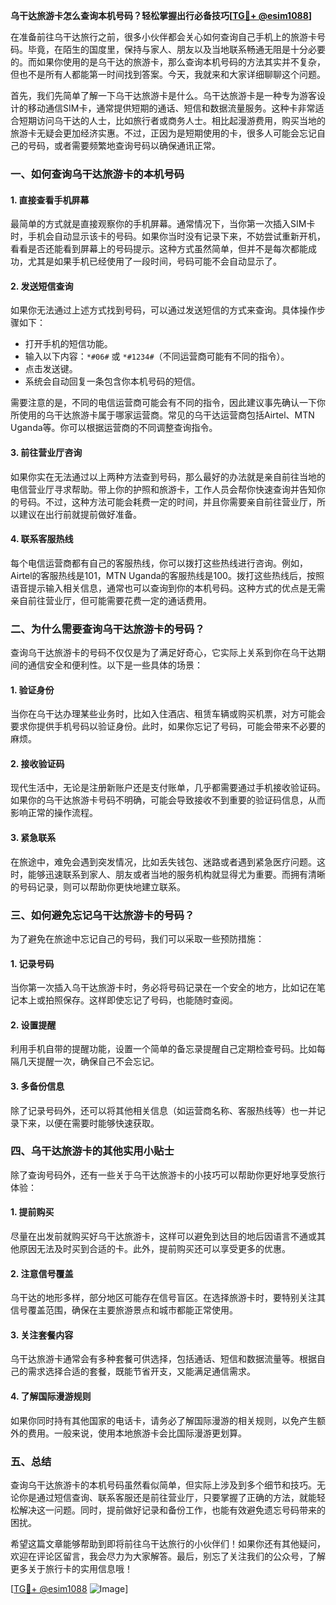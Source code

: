 **乌干达旅游卡怎么查询本机号码？轻松掌握出行必备技巧[[TG💪+ @esim1088](https://t.me/s/esim1088)]**

在准备前往乌干达旅行之前，很多小伙伴都会关心如何查询自己手机上的旅游卡号码。毕竟，在陌生的国度里，保持与家人、朋友以及当地联系畅通无阻是十分必要的。而如果你使用的是乌干达的旅游卡，那么查询本机号码的方法其实并不复杂，但也不是所有人都能第一时间找到答案。今天，我就来和大家详细聊聊这个问题。

首先，我们先简单了解一下乌干达旅游卡是什么。乌干达旅游卡是一种专为游客设计的移动通信SIM卡，通常提供短期的通话、短信和数据流量服务。这种卡非常适合短期访问乌干达的人士，比如旅行者或商务人士。相比起漫游费用，购买当地的旅游卡无疑会更加经济实惠。不过，正因为是短期使用的卡，很多人可能会忘记自己的号码，或者需要频繁地查询号码以确保通讯正常。

### **一、如何查询乌干达旅游卡的本机号码**

#### **1. 直接查看手机屏幕**
最简单的方式就是直接观察你的手机屏幕。通常情况下，当你第一次插入SIM卡时，手机会自动显示该卡的号码。如果你当时没有记录下来，不妨尝试重新开机，看看是否还能看到屏幕上的号码提示。这种方式虽然简单，但并不是每次都能成功，尤其是如果手机已经使用了一段时间，号码可能不会自动显示了。

#### **2. 发送短信查询**
如果你无法通过上述方式找到号码，可以通过发送短信的方式来查询。具体操作步骤如下：
- 打开手机的短信功能。
- 输入以下内容：`*#06#` 或 `*#1234#`（不同运营商可能有不同的指令）。
- 点击发送键。
- 系统会自动回复一条包含你本机号码的短信。

需要注意的是，不同的电信运营商可能会有不同的指令，因此建议事先确认一下你所使用的乌干达旅游卡属于哪家运营商。常见的乌干达运营商包括Airtel、MTN Uganda等。你可以根据运营商的不同调整查询指令。

#### **3. 前往营业厅咨询**
如果你实在无法通过以上两种方法查到号码，那么最好的办法就是亲自前往当地的电信营业厅寻求帮助。带上你的护照和旅游卡，工作人员会帮你快速查询并告知你的号码。不过，这种方法可能会耗费一定的时间，并且你需要亲自前往营业厅，所以建议在出行前就提前做好准备。

#### **4. 联系客服热线**
每个电信运营商都有自己的客服热线，你可以拨打这些热线进行咨询。例如，Airtel的客服热线是101，MTN Uganda的客服热线是100。拨打这些热线后，按照语音提示输入相关信息，通常也可以查询到你的本机号码。这种方式的优点是无需亲自前往营业厅，但可能需要花费一定的通话费用。

### **二、为什么需要查询乌干达旅游卡的号码？**

查询乌干达旅游卡的号码不仅仅是为了满足好奇心，它实际上关系到你在乌干达期间的通信安全和便利性。以下是一些具体的场景：

#### **1. 验证身份**
当你在乌干达办理某些业务时，比如入住酒店、租赁车辆或购买机票，对方可能会要求你提供手机号码以验证身份。此时，如果你忘记了号码，可能会带来不必要的麻烦。

#### **2. 接收验证码**
现代生活中，无论是注册新账户还是支付账单，几乎都需要通过手机接收验证码。如果你的乌干达旅游卡号码不明确，可能会导致接收不到重要的验证码信息，从而影响正常的操作流程。

#### **3. 紧急联系**
在旅途中，难免会遇到突发情况，比如丢失钱包、迷路或者遇到紧急医疗问题。这时，能够迅速联系到家人、朋友或者当地的服务机构就显得尤为重要。而拥有清晰的号码记录，则可以帮助你更快地建立联系。

### **三、如何避免忘记乌干达旅游卡的号码？**

为了避免在旅途中忘记自己的号码，我们可以采取一些预防措施：

#### **1. 记录号码**
当你第一次插入乌干达旅游卡时，务必将号码记录在一个安全的地方，比如记在笔记本上或拍照保存。这样即使忘记了号码，也能随时查阅。

#### **2. 设置提醒**
利用手机自带的提醒功能，设置一个简单的备忘录提醒自己定期检查号码。比如每隔几天提醒一次，确保自己不会忘记。

#### **3. 多备份信息**
除了记录号码外，还可以将其他相关信息（如运营商名称、客服热线等）也一并记录下来，以便在需要时能够快速获取。

### **四、乌干达旅游卡的其他实用小贴士**

除了查询号码外，还有一些关于乌干达旅游卡的小技巧可以帮助你更好地享受旅行体验：

#### **1. 提前购买**
尽量在出发前就购买好乌干达旅游卡，这样可以避免到达目的地后因语言不通或其他原因无法及时买到合适的卡。此外，提前购买还可以享受更多的优惠。

#### **2. 注意信号覆盖**
乌干达的地形多样，部分地区可能存在信号盲区。在选择旅游卡时，要特别关注其信号覆盖范围，确保在主要旅游景点和城市都能正常使用。

#### **3. 关注套餐内容**
乌干达旅游卡通常会有多种套餐可供选择，包括通话、短信和数据流量等。根据自己的需求选择合适的套餐，既能节省开支，又能满足通信需求。

#### **4. 了解国际漫游规则**
如果你同时持有其他国家的电话卡，请务必了解国际漫游的相关规则，以免产生额外的费用。一般来说，使用本地旅游卡会比国际漫游更划算。

### **五、总结**

查询乌干达旅游卡的本机号码虽然看似简单，但实际上涉及到多个细节和技巧。无论你是通过短信查询、联系客服还是前往营业厅，只要掌握了正确的方法，就能轻松解决这一问题。同时，提前做好记录和备份工作，也能有效避免遗忘号码带来的困扰。

希望这篇文章能够帮助到即将前往乌干达旅行的小伙伴们！如果你还有其他疑问，欢迎在评论区留言，我会尽力为大家解答。最后，别忘了关注我们的公众号，了解更多关于旅行卡的实用信息哦！

[[TG💪+ @esim1088](https://t.me/s/esim1088) ![Image](https://i.postimg.cc/4NQfJmqS/Snipaste-2025-05-13-00-14-12.png)]